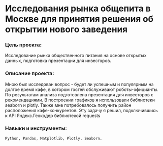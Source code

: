 # Исследования рынка общепита в Москве для принятия решения об открытии нового заведения

### Цель проекта:
Исследование рынка общественного питания на основе открытых данных, подготовка презентации для инвесторов.

### Описание проекта: 
Мною был исследован вопрос - будет ли успешным и популярным на долгое время кафе, в
котором гостей обслуживают роботы-официанты. По результатам анализа подготовлена
презентация для инвесторов с рекомендациями. В построении графиков я использовали
библиотеки seaborn и plotly. Также мне потребовалось получить район расположения
кафе-конкурентов. Эту задачу я решил, подключившись к API Яндекс.Геокодер
библиотекой requests

### Навыки и инструменты: 
`Python, Pandas, Matplotlib, Plotly, Seaborn.`
